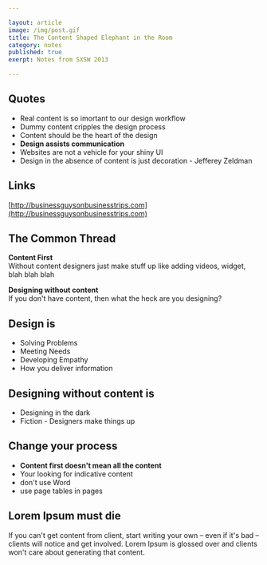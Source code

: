 ```yaml
---

layout: article  
image: /img/post.gif  
title: The Content Shaped Elephant in the Room  
category: notes  
published: true  
exerpt: Notes from SXSW 2013

---
```


## Quotes

- Real content is so imortant to our design workflow
- Dummy content cripples the design process
- Content should be the heart of the design
- **Design assists communication**
- Websites are not a vehicle for your shiny UI
- Design in the absence of content is just decoration - Jefferey Zeldman


## Links

[http://businessguysonbusinesstrips.com](http://businessguysonbusinesstrips.com)


## The Common Thread

**Content First**  
Without content designers just make stuff up like adding videos, widget, blah blah blah

**Designing without content**  
If you don't have content, then what the heck are you designing?


## Design is

- Solving Problems
- Meeting Needs
- Developing Empathy
- How you deliver information


## Designing without content is

- Designing in the dark
- Fiction - Designers make things up


## Change your process

- **Content first doesn't mean all the content**  
- Your looking for indicative content
- don't use Word
- use page tables in pages


## Lorem Ipsum must die

If you can't get content from client, start writing your own – even if it's bad – clients will notice and get involved. Lorem Ipsum is glossed over and clients won't care about generating that content.
